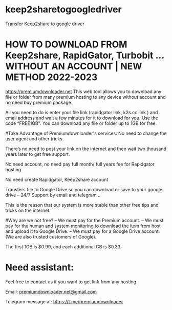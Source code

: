 # keep2sharetogoogledriver
Transfer Keep2share to google driver
# HOW TO DOWNLOAD FROM Keep2share, RapidGator, Turbobit ... WITHOUT AN ACCOUNT | NEW METHOD 2022-2023
https://premiumdownloader.net This web tool allows you to download any file or folder from many premium hosting to any device without account and no need buy premium package.

All you need to do is enter your file link (rapidgator link, k2s.cc link ) and email address and wait a few minutes for it to download for you. Use the code “FREE1GB”. You can download any file or folder up to 1GB for free.

#Take Advantage of Premiumdownloader's services:
No need to change the user agent and other tricks.

There’s no need to post your link on the internet and then wait two thousand years later to get free support.

 No need account, no need pay full month/ full years fee for Rapidgator hosting

 No need create Rapidgator, Keep2share account

Transfers file to Google Drive so you can download or save to your google drive – 24/7 Support by email and telegram ..

This is the reason that our system is more stable than other free tips and tricks on the internet.

#Why are we not free?
– We must pay for the Premium account.
– We must pay for the human and system monitoring to download the item from host and upload it to Google Drive.
– We must pay for a Google Drive account. (We are also trusted customers of Google).

The first 1GB is $0.99, and each additional GB is $0.33.

# Need assistant:
Feel free to contact us if you want to get link from any hosting.

Email: premiumdownloader.net@gmail.com

Telegram message at: https://t.me/premiumdownloader
